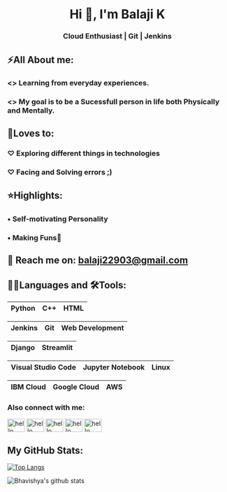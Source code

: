 
<h1 align="center">Hi 👋, I'm Balaji K</h1>
<h3 align="center">Cloud Enthusiast | Git | Jenkins</h3>

## ⚡All About me:
<h3><> Learning from everyday experiences.</h3> 
<h3><> My goal is to be a Sucessfull person in life both Physically and Mentally.</h3>

## 🤗Loves to:
<h3>♡ Exploring different things in technologies </h3>
<h3>♡ Facing and Solving errors ;) </h3>
  
## ⭐Highlights:
<h3>• Self-motivating Personality </h3>
<h3>• Making Funs🤗 </h3>

## 📧 Reach me on: balaji22903@gmail.com

## 👨‍💻Languages and 🛠️Tools:

| Python | C++ | HTML | 
| :---: | :---: | :---: |

| Jenkins | Git | Web Development |
| :---: | :---: | :---: | 

| Django | Streamlit |
| :---: | :---: |  

| Visual Studio Code | Jupyter Notebook | Linux |
| :---: | :---: | :---: |

| IBM Cloud | Google Cloud | AWS 
| :---: | :---: | :---: | 

<h3 align="left">Also connect with me:</h3>
<p align="left">  
<a href="https://twitter.com/Balaji539245072" target="blank"><img align="center" src="https://cdn.jsdelivr.net/npm/simple-icons@3.0.1/icons/twitter.svg" alt="hello" height="30" width="40" /></a>
<a href="https://linkedin.com/in/balaji-k-" target="blank"><img align="center" src="https://cdn.jsdelivr.net/npm/simple-icons@3.0.1/icons/linkedin.svg" alt="hello" height="30" width="40" /></a>
<a href="https://www.facebook.com/smiley balaji" target="blank"><img align="center" src="https://cdn.jsdelivr.net/npm/simple-icons@3.0.1/icons/facebook.svg" alt="hello" height="30" width="40" /></a>
<a href="https://www.instagram.com/_balaji.k_" target="blank"><img align="center" src="https://cdn.jsdelivr.net/npm/simple-icons@3.0.1/icons/instagram.svg" alt="hello" height="30" width="40" /></a>
<a href="https://discord.gg/RsNjHAew" target="blank"><img align="center" src="https://cdn.jsdelivr.net/npm/simple-icons@3.0.1/icons/discord.svg" alt="hello" height="30" width="40" /></a>
</p>

## My GitHub Stats:
[![Top Langs](https://github-readme-stats.vercel.app/api/top-langs/?username=Balaji936&layout=compact&show_icons=true&theme=dark)](https://github.com/Balaji936github-readme-stats)

![Bhavishya's github stats](https://github-readme-stats.vercel.app/api?username=Balaji936&show_icons=true&theme=dark)
